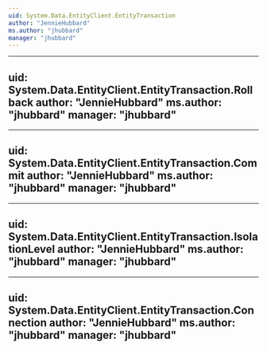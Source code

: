 ```yaml
---
uid: System.Data.EntityClient.EntityTransaction
author: "JennieHubbard"
ms.author: "jhubbard"
manager: "jhubbard"
---
```


---
uid: System.Data.EntityClient.EntityTransaction.Rollback
author: "JennieHubbard"
ms.author: "jhubbard"
manager: "jhubbard"
---

---
uid: System.Data.EntityClient.EntityTransaction.Commit
author: "JennieHubbard"
ms.author: "jhubbard"
manager: "jhubbard"
---

---
uid: System.Data.EntityClient.EntityTransaction.IsolationLevel
author: "JennieHubbard"
ms.author: "jhubbard"
manager: "jhubbard"
---

---
uid: System.Data.EntityClient.EntityTransaction.Connection
author: "JennieHubbard"
ms.author: "jhubbard"
manager: "jhubbard"
---
